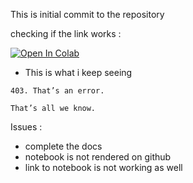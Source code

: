 This is initial commit to the repository

checking if the link works : 

[![Open In Colab](https://colab.research.google.com/assets/colab-badge.svg)](https://colab.research.google.com/github.com/bilalazh/Arxiv-Research-Pooler/blob/main/Arxiv_Research_pooler.ipynb)

-  This is what i keep seeing 

```
403. That’s an error.

That’s all we know.
```

Issues : 
- complete the docs 
- notebook is not rendered on github 
- link to notebook is not working as well
